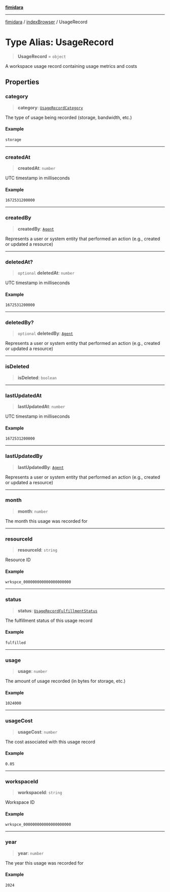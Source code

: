 [**fimidara**](../../README.md)

***

[fimidara](../../modules.md) / [indexBrowser](../README.md) / UsageRecord

# Type Alias: UsageRecord

> **UsageRecord** = `object`

A workspace usage record containing usage metrics and costs

## Properties

### category

> **category**: [`UsageRecordCategory`](UsageRecordCategory.md)

The type of usage being recorded (storage, bandwidth, etc.)

#### Example

```
storage
```

***

### createdAt

> **createdAt**: `number`

UTC timestamp in milliseconds

#### Example

```
1672531200000
```

***

### createdBy

> **createdBy**: [`Agent`](Agent.md)

Represents a user or system entity that performed an action (e.g., created or updated a resource)

***

### deletedAt?

> `optional` **deletedAt**: `number`

UTC timestamp in milliseconds

#### Example

```
1672531200000
```

***

### deletedBy?

> `optional` **deletedBy**: [`Agent`](Agent.md)

Represents a user or system entity that performed an action (e.g., created or updated a resource)

***

### isDeleted

> **isDeleted**: `boolean`

***

### lastUpdatedAt

> **lastUpdatedAt**: `number`

UTC timestamp in milliseconds

#### Example

```
1672531200000
```

***

### lastUpdatedBy

> **lastUpdatedBy**: [`Agent`](Agent.md)

Represents a user or system entity that performed an action (e.g., created or updated a resource)

***

### month

> **month**: `number`

The month this usage was recorded for

***

### resourceId

> **resourceId**: `string`

Resource ID

#### Example

```
wrkspce_000000000000000000000
```

***

### status

> **status**: [`UsageRecordFulfillmentStatus`](UsageRecordFulfillmentStatus.md)

The fulfillment status of this usage record

#### Example

```
fulfilled
```

***

### usage

> **usage**: `number`

The amount of usage recorded (in bytes for storage, etc.)

#### Example

```
1024000
```

***

### usageCost

> **usageCost**: `number`

The cost associated with this usage record

#### Example

```
0.05
```

***

### workspaceId

> **workspaceId**: `string`

Workspace ID

#### Example

```
wrkspce_000000000000000000000
```

***

### year

> **year**: `number`

The year this usage was recorded for

#### Example

```
2024
```

